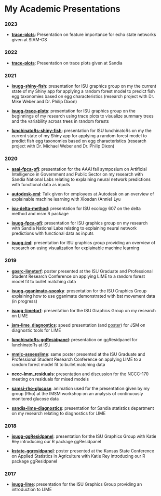 # My Academic Presentations

### 2023

- [**trace-plots**](https://goodekat.github.io/presentations/2023-siam-gs/slides.html): Presentation on feature importance for echo state networks given at SIAM-GS

### 2022

- [**trace-plots**](https://goodekat.github.io/presentations/2022-trace-plots/slides.html): Presentation on trace plots given at Sandia

### 2021

- [**isugg-shiny-fish**](https://goodekat.github.io/presentations/2021-isugg-shiny-fish/slides.html): presentation for ISU graphics group on my the current state of my Shiny app for applying a random forest model to predict fish egg taxonomies based on egg characteristics (research project with Dr. Mike Weber and Dr. Philip Dixon)

- [**isugg-trace-plots**](https://goodekat.github.io/presentations/2021-isugg-trace-plots/slides.html): presentation for ISU graphics group on the beginnings of my research using trace plots to visualize summary trees and the variability across trees in random forests

- [**lunchinatoRs-shiny-fish**](https://goodekat.github.io/presentations/2021-lunchinatoRs-shiny-fish/slides.html): presentation for ISU lunchinatoRs on my the current state of my Shiny app for applying a random forest model to predict fish egg taxonomies based on egg characteristics (research project with Dr. Michael Weber and Dr. Philip Dixon)

### 2020

- [**aaai-fpca-pfi**](https://goodekat.github.io/presentations/2020-aaai-fpca-pfi/slides.pdf): presentation for the AAAI fall symposium on Artificial Intelligence in Government and Public Sector on my research with Sandia National Labs relating to explaining neural network predictions with functional data as inputs

- [**autodesk-eml**](https://goodekat.github.io/presentations/2020-autodesk-eml/slides.pdf): Talk given for employees at Autodesk on an overview of explainable machine learning with Xioadan (Annie) Lyu

- [**isu-delta-method**](https://goodekat.github.io/presentations/2020-isu-delta-method/slides.html): presentation for ISU ecology 607 on the delta method and msm R package

- [**isugg-fpca-pfi**](https://goodekat.github.io/presentations/2020-isugg-fpca-pfi/slides_with_SAND.pdf): presentation for ISU graphics group on my research with Sandia National Labs relating to explaining neural network predictions with functional data as inputs

- [**isugg-iml**](https://goodekat.github.io/presentations/2020-isugg-iml/slides.html): presentation for ISU graphics group providing an overview of research on using visualization for explainable machine learning

### 2019

- [**gpsrc-limetorf**](https://goodekat.github.io/presentations/2019-gpsrc-limetorf/poster.pdf): poster presented at the ISU Graduate and Professional Student Research Conference on applying LIME to a random forest model fit to bullet matching data

- [**isugg-gganimate-spooky**](https://goodekat.github.io/presentations/2019-isugg-gganimate-spooky/slides.html): presentation for the ISU Graphics Group explaining how to use gganimate demonstrated with bat movement data (in progress)

- [**isugg-limetorf**](https://goodekat.github.io/presentations/2019-isugg-limetorf/slides.html#1): presentation for the ISU Graphics Group on my research on LIME

- [**jsm-lime_diagnostics**](https://goodekat.github.io/presentations/2019-jsm-lime_diagnostics/slides.pdf): speed presentation (and [poster](https://goodekat.github.io/presentations/2019-jsm-lime_diagnostics/poster.pdf)) for JSM on diagnostic tools for LIME

- [**lunchinatoRs-ggResidpanel**](https://goodekat.github.io/presentations/2019-lunchinatoRs-ggResidpanel/slides.html): presentation on ggResidpanel for lunchinatoRs at ISU

- [**mmlc-assesslime**](https://goodekat.github.io/presentations/2019-mmlc-assesslime/poster.pdf): same poster presented at the ISU Graduate and Professional Student Research Conference on applying LIME to a random forest model fit to bullet matching data

- [**nccc-lmm_residuals**](https://goodekat.github.io/presentations/2019-nccc-lmm_residuals/slides.html#1): presentation and discussion for the NCCC-170 meeting on residuals for mixed models

- [**samsi-rho-glucose**](https://goodekat.github.io/presentations/2019-samsi-rho-glucose/slides.html#1): animation used for the presentation given by my group (Rho) at the IMSM workshop on an analysis of continuously monitored glucose data

- [**sandia-lime-diagnostics**](https://goodekat.github.io/presentations/2019-sandia-lime-diagnostics/slides.html): presentation for Sandia statistics department on my research relating to diagnostics for LIME

### 2018

- [**isugg-ggResidpanel**](https://goodekat.github.io/presentations/2018-isugg-ggResidpanel/talk.html): presentation for the ISU Graphics Group with Katie Rey introducing our R package ggResidpanel  

- [**kstate-ggresidpanel**](https://goodekat.github.io/presentations/2018-kstate-ggresidpanel/poster.pdf): poster presented at the Kansas State Conference on Applied Statistics in Agriculture with Katie Rey introducing our R package ggResidpanel

### 2017

- [**isugg-lime**](https://goodekat.github.io/presentations/2017-isugg-lime/slides.html#1): presentation for the ISU Graphics Group providing an introduction to LIME


